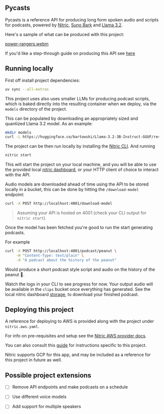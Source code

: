 ## Pycasts

Pycasts is a reference API for producing long form spoken audio and scripts for podcasts, powered by [Nitric](https://github.com/nitrictech/nitric), [Suno Bark](https://huggingface.co/suno/bark) and [Llama 3.2](https://www.llama.com/).

Here's a sample of what can be produced with this project:

[power-rangers.webm](https://github.com/user-attachments/assets/bcb03055-c5d6-4883-8d0f-45fdf45191ca)

If you'd like a step-through guide on producing this API see [here](https://nitric.io/docs/guides/python/ai-podcast-part-1)

## Running locally

First off install project dependencies:

```bash
uv sync --all-extras
```

This project uses also uses smaller LLMs for producing podcast scripts, which is baked directly into the resulting container when we deploy, via the `models` directory of the project.

This can be populated by downloading an appropriately sized and quantized Llama 3.2 model. As an example:

```bash
mkdir models
curl -L https://huggingface.co/bartowski/Llama-3.2-3B-Instruct-GGUF/resolve/main/Llama-3.2-3B-Instruct-Q4_K_L.gguf -o models/Llama-3.2-3B-Instruct-Q4_K_L.gguf
```

The project can be then run locally by installing the [Nitric CLI](https://nitric.io/docs/get-started/installation). And running
```bash
nitric start
```

This will start the project on your local machine, and you will be able to use the provided local [nitric dashboard](https://localhost:49152), or your HTTP client of choice to interact with the API.

Audio models are downloaded ahead of time using the API to be stored locally in a bucket, this can be done by hitting the `/download-model` endpoint:

```bash
curl -X POST http://localhost:4001/download-model
```
> Assuming your API is hosted on 4001 (check your CLI output for `nitric start`).

Once the model has been fetched you're good to run the start generating podcasts.

For example

```bash
curl -X POST http://localhost:4001/podcast/peanut \
     -H "Content-Type: text/plain" \
     -d "A podcast about the history of the peanut"
```

Would produce a short podcast style script and audio on the history of the peanut 🥜.

Watch the logs in your CLI to see progress for now. Your output audio will be available in the `clips` bucket once everything has generated. See the local nitric dashboard [storage](http://localhost:49152/storage), to download your finished podcast.

## Deploying this project

A reference for deploying to AWS is provided along with the project under `nitric.aws.yaml`. 

For info on pre-requisites and setup see the [Nitric AWS provider docs](https://nitric.io/docs/providers/pulumi/aws).

You can also consult this [guide](https://nitric.io/docs/guides/python/ai-podcast-part-1) for instructions specific to this project.

Nitric supports GCP for this app, and may be included as a reference for this project in future as well.

## Possible project extensions

- [ ] Remove API endpoints and make podcasts on a schedule
- [ ] Use different voice models
- [ ] Add support for multiple speakers



